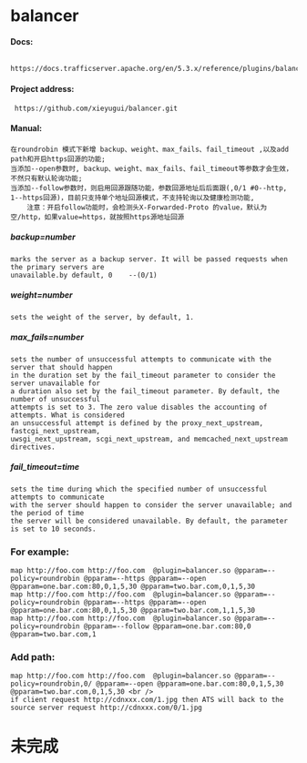 # balancer
#### Docs: 
     https://docs.trafficserver.apache.org/en/5.3.x/reference/plugins/balancer.en.html 

#### Project address: 
     https://github.com/xieyugui/balancer.git

#### Manual:
	在roundrobin 模式下新增 backup、weight、max_fails、fail_timeout ,以及add path和开启https回源的功能; 
	当添加--open参数时, backup、weight、max_fails、fail_timeout等参数才会生效，不然只有默认轮询功能;
	当添加--follow参数时，则启用回源跟随功能，参数回源地址后后面跟(,0/1 #0--http, 1--https回源)，目前只支持单个地址回源模式，不支持轮询以及健康检测功能,
	    注意：开启follow功能时，会检测头X-Forwarded-Proto 的value，默认为空/http，如果value=https，就按照https源地址回源

##### backup=number
    marks the server as a backup server. It will be passed requests when the primary servers are 
    unavailable.by default, 0    --(0/1)

##### weight=number
    sets the weight of the server, by default, 1.

##### max_fails=number
    sets the number of unsuccessful attempts to communicate with the server that should happen 
    in the duration set by the fail_timeout parameter to consider the server unavailable for 
    a duration also set by the fail_timeout parameter. By default, the number of unsuccessful
    attempts is set to 3. The zero value disables the accounting of attempts. What is considered
    an unsuccessful attempt is defined by the proxy_next_upstream, fastcgi_next_upstream, 
    uwsgi_next_upstream, scgi_next_upstream, and memcached_next_upstream directives.

##### fail_timeout=time
    sets the time during which the specified number of unsuccessful attempts to communicate 
    with the server should happen to consider the server unavailable; and the period of time 
    the server will be considered unavailable. By default, the parameter is set to 10 seconds.
    
### For example:
    map http://foo.com http://foo.com  @plugin=balancer.so @pparam=--policy=roundrobin @pparam=--https @pparam=--open @pparam=one.bar.com:80,0,1,5,30 @pparam=two.bar.com,0,1,5,30
    map http://foo.com http://foo.com  @plugin=balancer.so @pparam=--policy=roundrobin @pparam=--https @pparam=--open @pparam=one.bar.com:80,0,1,5,30 @pparam=two.bar.com,1,1,5,30
    map http://foo.com http://foo.com  @plugin=balancer.so @pparam=--policy=roundrobin @pparam=--follow @pparam=one.bar.com:80,0 @pparam=two.bar.com,1
 
### Add path:
    map http://foo.com http://foo.com  @plugin=balancer.so @pparam=--policy=roundrobin,0/ @pparam=--open @pparam=one.bar.com:80,0,1,5,30 @pparam=two.bar.com,0,1,5,30 <br />
    if client request http://cdnxxx.com/1.jpg then ATS will back to the source server request http://cdnxxx.com/0/1.jpg

# 未完成
